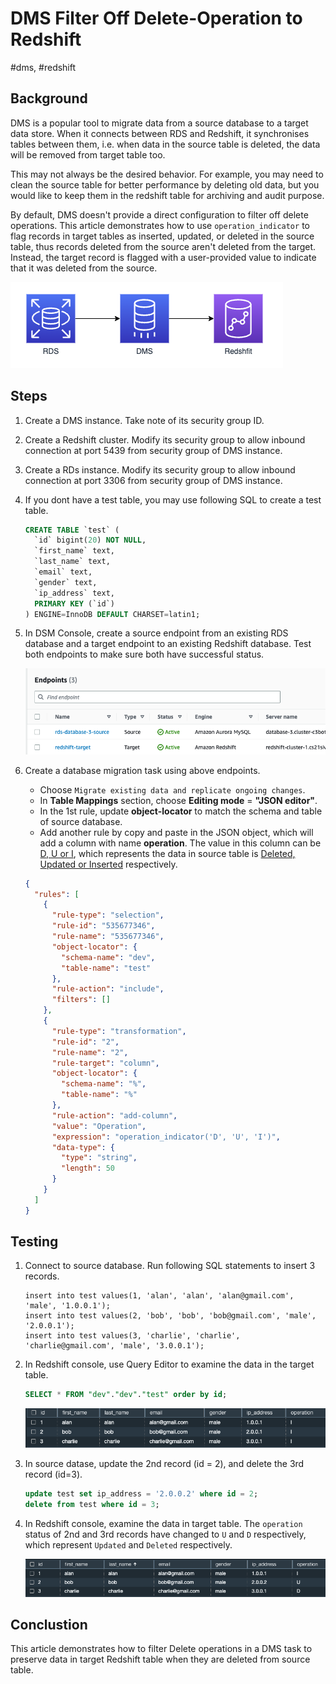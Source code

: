 # DMS Filter Off Delete-Operation to Redshift

#dms, #redshift

## Background

DMS is a popular tool to migrate data from a source database to a target data store. When it connects between RDS and Redshift, it synchronises tables between them, i.e. when data in the source table is deleted, the data will be removed from target table too.

This may not always be the desired behavior. For example, you may need to clean the source table for better performance by deleting old data, but you would like to keep them in the redshift table for archiving and audit purpose.

By default, DMS doesn't provide a direct configuration to filter off delete operations. This article demonstrates how to use `operation_indicator` to flag records in target tables as inserted, updated, or deleted in the source table, thus records deleted from the source aren't deleted from the target. Instead, the target record is flagged with a user-provided value to indicate that it was deleted from the source.

![image-20230220143547671](./DMS%20Filter%20Off%20Delete-Operation%20to%20Redshift.assets/image-20230220143547671.png)

## Steps

1. Create a DMS instance. Take note of its security group ID.

2. Create a Redshift cluster. Modify its security group to allow inbound connection at port 5439 from security group of DMS instance.

3. Create a RDs instance. Modify its security group to allow inbound connection at port 3306 from security group of DMS instance.

4. If you dont have a test table, you may use following SQL to create a test table.

   ```sql
   CREATE TABLE `test` (
     `id` bigint(20) NOT NULL,
     `first_name` text,
     `last_name` text,
     `email` text,
     `gender` text,
     `ip_address` text,
     PRIMARY KEY (`id`)
   ) ENGINE=InnoDB DEFAULT CHARSET=latin1;
   ```

5. In DSM Console, create a source endpoint from an existing RDS database and a target endpoint to an existing Redshift database. Test both endpoints to make sure both have successful status. 

   ![image-20230220150928185](./DMS%20Filter%20Off%20Delete-Operation%20to%20Redshift.assets/image-20230220150928185.png)

6. Create a database migration task using above endpoints.

   * Choose `Migrate existing data and replicate ongoing changes`.
   * In **Table Mappings** section, choose **Editing mode** =  **"JSON editor"**. 
   * In the 1st rule, update **object-locator** to match the schema and table of source database.
   * Add another rule by copy and paste in the JSON object, which will add a column with name **operation**. The value in this column can be <u>D, U or I</u>, which represents the data in source table is <u>Deleted, Updated or Inserted</u> respectively. 

   ```json
   {
     "rules": [
       {
         "rule-type": "selection",
         "rule-id": "535677346",
         "rule-name": "535677346",
         "object-locator": {
           "schema-name": "dev",
           "table-name": "test"
         },
         "rule-action": "include",
         "filters": []
       },
       {
         "rule-type": "transformation",
         "rule-id": "2",
         "rule-name": "2",
         "rule-target": "column",
         "object-locator": {
           "schema-name": "%",
           "table-name": "%"
         },
         "rule-action": "add-column",
         "value": "Operation",
         "expression": "operation_indicator('D', 'U', 'I')",
         "data-type": {
           "type": "string",
           "length": 50
         }
       }
     ]
   }
   ```



## Testing

1. Connect to source database. Run following SQL statements to insert 3 records.

   ```
   insert into test values(1, 'alan', 'alan', 'alan@gmail.com', 'male', '1.0.0.1');
   insert into test values(2, 'bob', 'bob', 'bob@gmail.com', 'male', '2.0.0.1');
   insert into test values(3, 'charlie', 'charlie', 'charlie@gmail.com', 'male', '3.0.0.1');
   ```

2. In Redshift console, use Query Editor to examine the data in the target table.

   ```sql
   SELECT * FROM "dev"."dev"."test" order by id;
   ```

   ![image-20230220160952366](./DMS%20Filter%20Off%20Delete-Operation%20to%20Redshift.assets/image-20230220160952366.png)

3. In source datase, update the 2nd record (id = 2), and delete the 3rd record (id=3).

   ```sql
   update test set ip_address = '2.0.0.2' where id = 2;
   delete from test where id = 3;
   ```

4. In Redshift console, examine the data in target table. The `operation` status of 2nd and 3rd records have changed to `U` and `D` respectively, which represent `Updated` and `Deleted` respectively.

   ![image-20230220161353712](./DMS%20Filter%20Off%20Delete-Operation%20to%20Redshift.assets/image-20230220161353712.png)



## Conclustion

This article demonstrates how to filter Delete operations in a DMS task to preserve data in target Redshift table when they are deleted from source table.

 
